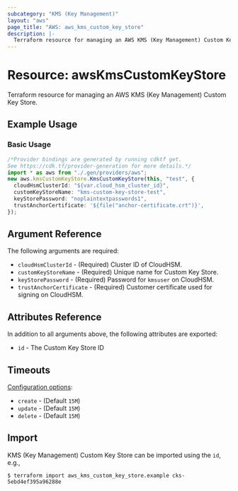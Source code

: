```yaml
---
subcategory: "KMS (Key Management)"
layout: "aws"
page_title: "AWS: aws_kms_custom_key_store"
description: |-
  Terraform resource for managing an AWS KMS (Key Management) Custom Key Store.
---
```


# Resource: awsKmsCustomKeyStore

Terraform resource for managing an AWS KMS (Key Management) Custom Key Store.

## Example Usage

### Basic Usage

```typescript
/*Provider bindings are generated by running cdktf get.
See https://cdk.tf/provider-generation for more details.*/
import * as aws from "./.gen/providers/aws";
new aws.kmsCustomKeyStore.KmsCustomKeyStore(this, "test", {
  cloudHsmClusterId: "${var.cloud_hsm_cluster_id}",
  customKeyStoreName: "kms-custom-key-store-test",
  keyStorePassword: "noplaintextpasswords1",
  trustAnchorCertificate: '${file("anchor-certificate.crt")}',
});

```

## Argument Reference

The following arguments are required:

* `cloudHsmClusterId` - (Required) Cluster ID of CloudHSM.
* `customKeyStoreName` - (Required) Unique name for Custom Key Store.
* `keyStorePassword` - (Required) Password for `kmsuser` on CloudHSM.
* `trustAnchorCertificate` - (Required) Customer certificate used for signing on CloudHSM.

## Attributes Reference

In addition to all arguments above, the following attributes are exported:

* `id` - The Custom Key Store ID

## Timeouts

[Configuration options](https://developer.hashicorp.com/terraform/language/resources/syntax#operation-timeouts):

* `create` - (Default `15M`)
* `update` - (Default `15M`)
* `delete` - (Default `15M`)

## Import

KMS (Key Management) Custom Key Store can be imported using the `id`, e.g.,

```console
$ terraform import aws_kms_custom_key_store.example cks-5ebd4ef395a96288e
```
